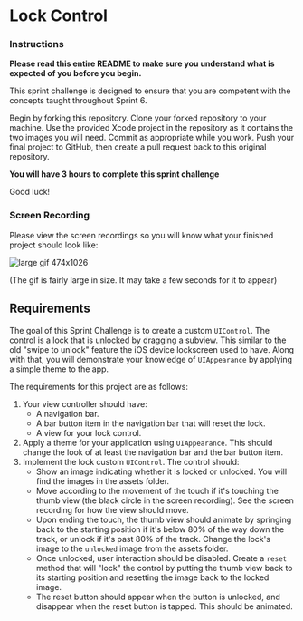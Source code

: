 # Lock Control

### Instructions

**Please read this entire README to make sure you understand what is expected of you before you begin.**

This sprint challenge is designed to ensure that you are competent with the concepts taught throughout Sprint 6.

Begin by forking this repository. Clone your forked repository to your machine. Use the provided Xcode project in the repository as it contains the two images you will need. Commit as appropriate while you work. Push your final project to GitHub, then create a pull request back to this original repository.

**You will have 3 hours to complete this sprint challenge**

Good luck!

### Screen Recording

Please view the screen recordings so you will know what your finished project should look like:

![large gif 474x1026](https://user-images.githubusercontent.com/16965587/44813550-415faa00-ab97-11e8-8949-6167099acd51.gif)

(The gif is fairly large in size. It may take a few seconds for it to appear)

## Requirements

The goal of this Sprint Challenge is to create a custom `UIControl`. The control is a lock that is unlocked by dragging a subview. This similar to the old "swipe to unlock" feature the iOS device lockscreen used to have. Along with that, you will demonstrate your knowledge of `UIAppearance` by applying a simple theme to the app.

The requirements for this project are as follows:

1. Your view controller should have:
    - A navigation bar.
    - A bar button item in the navigation bar that will reset the lock.
    - A view for your lock control.
2. Apply a theme for your application using `UIAppearance`. This should change the look of at least the navigation bar and the bar button item.
3. Implement the lock custom `UIControl`. The control should:
    - Show an image indicating whether it is locked or unlocked. You will find the images in the assets folder.
    - Move according to the movement of the touch if it's touching the thumb view (the black circle in the screen recording). See the screen recording for how the view should move.
    - Upon ending the touch, the thumb view should animate by springing back to the starting position if it's below 80% of the way down the track, or unlock if it's past 80% of the track. Change the lock's image to the `unlocked` image from the assets folder.
    - Once unlocked, user interaction should be disabled. Create a `reset` method that will "lock" the control by putting the thumb view back to its starting position and resetting the image back to the locked image. 
    - The reset button should appear when the button is unlocked, and disappear when the reset button is tapped. This should be animated.
